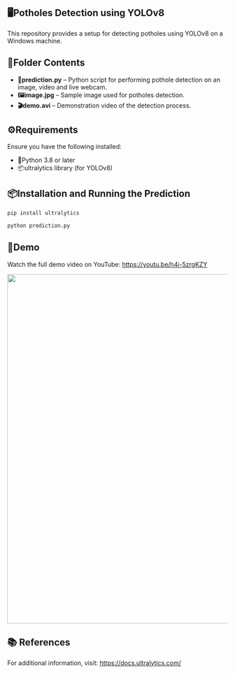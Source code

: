 ## 🖥️Potholes Detection using YOLOv8

This repository provides a setup for detecting potholes using YOLOv8 on a Windows machine.

## 📂Folder Contents

- **🐍prediction.py** –  Python script for performing pothole detection on an image, video and live webcam.
- **🖼️image.jpg** – Sample image used for potholes detection.
- **🎬demo.avi** – Demonstration video of the detection process.

## ⚙️Requirements

Ensure you have the following installed:

- 🐍Python 3.8 or later
- 📦ultralytics library (for YOLOv8)

## 📦Installation and Running the Prediction

```bash
pip install ultralytics
```

```bash
python prediction.py
```

## 🎥Demo 
Watch the full demo video on YouTube: https://youtu.be/h4i-5zrgKZY

<img src="https://github.com/user-attachments/assets/2b05a30a-8543-49a6-a1ec-15a199145962" width="800">


## 📚 References

For additional information, visit: https://docs.ultralytics.com/
